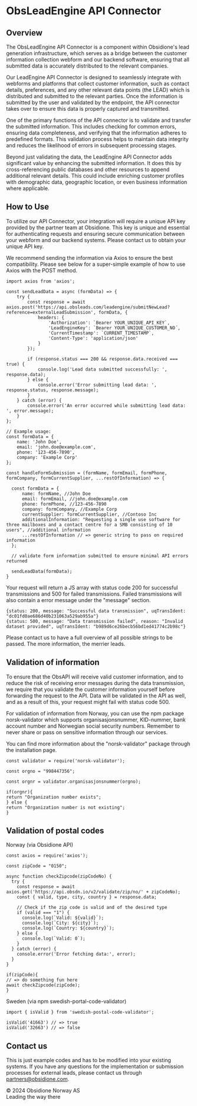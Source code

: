 # ObsLeadEngine API Connector

## Overview
The ObsLeadEngine API Connector is a component within Obsidione's lead generation infrastructure, which serves as a bridge between the customer information collection webform and our backend software, ensuring that all submitted data is accurately distributed to the relevant companies.

Our LeadEngine API Connector is designed to seamlessly integrate with webforms and platforms that collect customer information, such as contact details, preferences, and any other relevant data points (the LEAD) which is distributed and submitted to the relevant parties. Once the information is submitted by the user and validated by the endpoint, the API connector takes over to ensure this data is properly captured and transmitted.

One of the primary functions of the API connector is to validate and transfer the submitted information. This includes checking for common errors, ensuring data completeness, and verifying that the information adheres to predefined formats. This validation process helps to maintain data integrity and reduces the likelihood of errors in subsequent processing stages.

Beyond just validating the data, the LeadEngine API Connector adds significant value by enhancing the submitted information. It does this by cross-referencing public databases and other resources to append additional relevant details. This could include enriching customer profiles with demographic data, geographic location, or even business information where applicable.

## How to Use
To utilize our API Connector, your integration will require a unique API key provided by the partner team at Obsidione. This key is unique and essential for authenticating requests and ensuring secure communication between your webform and our backend systems. Please contact us to obtain your unique API key.

We recommend sending the information via Axios to ensure the best compatibility. Please see below for a super-simple example of how to use Axios with the POST method.

```
import axios from 'axios';

const sendLeadData = async (formData) => {
    try {
        const response = await axios.post('https://api.obsleads.com/leadengine/submitNewLead?reference=externalLeadSubmission', formData, {
            headers: {
                'Authorization': `Bearer YOUR_UNIQUE_API_KEY`,
                'LeadEngineKey': `Bearer YOUR_UNIQUE_CUSTOMER_NO´,
                'CurrentTimestamp': `CURRENT_TIMESTAMP`,
                'Content-Type': 'application/json'
            }
        });

        if (response.status === 200 && response.data.received === true) {
            console.log('Lead data submitted successfully: ', response.data);
        } else {
            console.error('Error submitting lead data: ', response.status, response.message);
        }
    } catch (error) {
        console.error('An error occurred while submitting lead data: ', error.message);
    }
};

// Example usage:
const formData = {
    name: 'John Doe',
    email: 'john.doe@example.com',
    phone: '123-456-7890',
    company: 'Example Corp'
};

const handleFormSubmission = (formName, formEmail, formPhone, formCompany, formCurrentSupplier, ...restOfInformation) => {

  const formData = {
      name: formName, //John Doe
      email: formEmail, //john.doe@example.com
      phone: formPhone, //123-456-7890
      company: formCompany, //Example Corp
      currentSupplier: formCurrentSupplier, //Contoso Inc
      additionalInformation: "Requesting a single use software for three mailboxes and a contact centre for a SMB consisting of 10 users", //additional information
      ...restOfInformation // => generic string to pass on required information
  };

  // validate form information submitted to ensure minimal API errors returned

  sendLeadData(formData);
}

```

Your request will return a JS array with status code 200 for successful transmissions and 500 for failed transmissions. Failed transmissions will also contain a error message under the "message" section.

```
{status: 200, message: "Successful data transmission", uqTransIdent: "dc01fd0ae686d40b231063a529ab955a"}
{status: 500, message: "Data transmission failed", reason: "Invalid dataset provided", uqTransIdent: "b989d6ce26becb56bd1ed41774c2b98c"}
```

Please contact us to have a full overview of all possible strings to be passed. The more information, the merrier leads.

## Validation of information
To ensure that the ObsAPI will receive valid customer information, and to reduce the risk of receiving error messages during the data transmission, we require that you validate the customer information yourself before forwarding the request to the API. Data will be validated in the API as well, and as a result of this, your request might fail with status code 500.

For validation of information from Norway, you can use the npm package norsk-validator which supports organisasjonsnummer, KID-nummer, bank account number and Norwegian social security numbers. Remember to never share or pass on sensitive information through our services.

You can find more information about the "norsk-validator" package through the installation page.

```
const validator = require('norsk-validator');

const orgno = "998447356";

const orgnr = validator.organisasjonsnummer(orgno);

if(orgnr){
return "Organization number exists";
} else {
return "Organization number is not existing";
}

```

## Validation of postal codes

Norway (via Obsidione API)
```
const axios = require('axios');

const zipCode = "0150";

async function checkZipcode(zipCodeNo) {
  try {
    const response = await axios.get('https://api.obsdn.io/v2/validate/zip/no/' + zipCodeNo);
    const { valid, type, city, country } = response.data;

    // Check if the zip code is valid and of the desired type
    if (valid === "1") {
      console.log(`Valid: ${valid}`);
      console.log(`City: ${city}`);
      console.log(`Country: ${country}`);
    } else {
      console.log(`Valid: 0`);
    }
  } catch (error) {
    console.error('Error fetching data:', error);
  }
}

if(zipCode){
// => do something fun here
await checkZipcode(zipCode);
}
```

Sweden (via npm swedish-portal-code-validator)
```
import { isValid } from 'swedish-postal-code-validator';
 
isValid('41663') // => true
isValid('32663') // => false
```

## Contact us
This is just example codes and has to be modified into your existing systems. If you have any questions for the implementation or submission processes for external leads, please contact us through partners@obsidione.com.

&copy; 2024 Obsidione Norway AS<br />
Leading the way there<br/><br />
